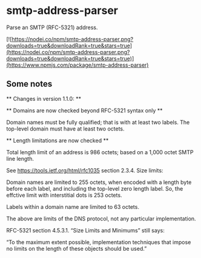 # smtp-address-parser

Parse an SMTP (RFC-5321) address.

[![https://nodei.co/npm/smtp-address-parser.png?downloads=true&downloadRank=true&stars=true](https://nodei.co/npm/smtp-address-parser.png?downloads=true&downloadRank=true&stars=true)](https://www.npmjs.com/package/smtp-address-parser)

## Some notes

** Changes in version 1.1.0: **

** Domains are now checked beyond RFC-5321 syntax only **

Domain names must be fully qualified; that is with at least two labels. The top-level domain must have at least two octets.

** Length limitations are now checked **

Total length limit of an address is 986 octets; based on a 1,000 octet SMTP line length.

See <https://tools.ietf.org/html/rfc1035> section 2.3.4. Size limits:

Domain names are limited to 255 octets, when encoded with a length byte before each label, and including the top-level zero length label. So, the effctive limit with interstitial dots is 253 octets.

Labels within a domain name are limited to 63 octets.

The above are limits of the DNS protocol, not any particular implementation.

RFC-5321 section 4.5.3.1. “Size Limits and Minimums” still says:

“To the maximum extent possible, implementation techniques that impose
no limits on the length of these objects should be used.”
